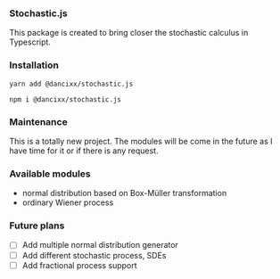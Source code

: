 ### **Stochastic.js**

This package is created to bring closer the stochastic calculus in Typescript.

### **Installation**

```
yarn add @dancixx/stochastic.js
```

```
npm i @dancixx/stochastic.js
```

### **Maintenance**
This is a totally new project. The modules will be come in the future as I have time for it or if there is any request.



### **Available modules**
- normal distribution based on Box-Müller transformation
- ordinary Wiener process

### **Future plans**
- [ ] Add multiple normal distribution generator
- [ ] Add different stochastic process, SDEs
- [ ] Add fractional process support
